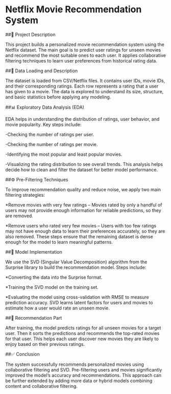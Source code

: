 # Netflix Movie Recommendation System

##📌 Project Description

This project builds a personalized movie recommendation system using the Netflix dataset. The main goal is to predict user ratings for unseen movies and recommend the most suitable ones to each user. It applies collaborative filtering techniques to learn user preferences from historical rating data.

##📂 Data Loading and Description

The dataset is loaded from CSV/Netflix files. It contains user IDs, movie IDs, and their corresponding ratings. Each row represents a rating that a user has given to a movie. The data is explored to understand its size, structure, and basic statistics before applying any modeling.

##📊 Exploratory Data Analysis (EDA)

EDA helps in understanding the distribution of ratings, user behavior, and movie popularity. Key steps include:

-Checking the number of ratings per user.

-Checking the number of ratings per movie.

-Identifying the most popular and least popular movies.

-Visualizing the rating distribution to see overall trends. This analysis helps decide how to clean and filter the dataset for better model performance.

##⚙️ Pre-Filtering Techniques

To improve recommendation quality and reduce noise, we apply two main filtering strategies:

*Remove movies with very few ratings – Movies rated by only a handful of users may not provide enough information for reliable predictions, so they are removed.

*Remove users who rated very few movies – Users with too few ratings may not have enough data to learn their preferences accurately, so they are also removed. These steps ensure that the remaining dataset is dense enough for the model to learn meaningful patterns.

##🤖 Model Implementation

We use the SVD (Singular Value Decomposition) algorithm from the Surprise library to build the recommendation model. Steps include:

*Converting the data into the Surprise format.

*Training the SVD model on the training set.

*Evaluating the model using cross-validation with RMSE to measure prediction accuracy. SVD learns latent factors for users and movies to estimate how a user would rate an unseen movie.

##🎯 Recommendation Part

After training, the model predicts ratings for all unseen movies for a target user. Then it sorts the predictions and recommends the top-rated movies for that user. This helps each user discover new movies they are likely to enjoy based on their previous ratings.

##✅ Conclusion

The system successfully recommends personalized movies using collaborative filtering and SVD. Pre-filtering users and movies significantly improved the model’s accuracy and recommendations. This approach can be further extended by adding more data or hybrid models combining content and collaborative filtering.

